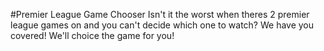 #Premier League Game Chooser
Isn't it the worst when theres 2 premier league games on and you can't decide which one to watch? We have you covered! We'll choice the game for you!
